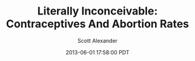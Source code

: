 ---
layout: podcast
title: "Literally Inconceivable: Contraceptives And Abortion Rates"
author: Scott Alexander
description: https://slatestarcodex.com/2013/06/01/literally-inconceivable-contraceptives-and-abortion-rates/
date: 2013-06-01 17:58:00 PDT
length: 4046830
duration: 1012
guid: literally-inconceivable-contraceptives-and-abortion-rates
---